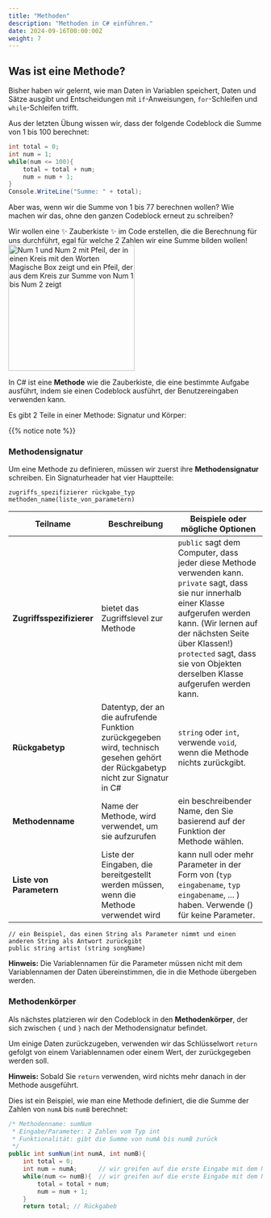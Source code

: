 ```yaml
---
title: "Methoden"
description: "Methoden in C# einführen."
date: 2024-09-16T00:00:00Z
weight: 7
---
```


## Was ist eine Methode?

Bisher haben wir gelernt, wie man Daten in Variablen speichert, Daten und Sätze ausgibt und Entscheidungen mit `if`-Anweisungen, `for`-Schleifen und `while`-Schleifen trifft.

Aus der letzten Übung wissen wir, dass der folgende Codeblock die Summe von 1 bis 100 berechnet:

```C#
int total = 0;
int num = 1;
while(num <= 100){
    total = total + num;
    num = num + 1;
}
Console.WriteLine("Summe: " + total);
```

Aber was, wenn wir die Summe von 1 bis 77 berechnen wollen? Wie machen wir das, ohne den ganzen Codeblock erneut zu schreiben?

Wir wollen eine ✨ Zauberkiste ✨ im Code erstellen, die die Berechnung für uns durchführt, egal für welche 2 Zahlen wir eine Summe bilden wollen!
<img src="../images/method.png" height="250" alt="Num 1 und Num 2 mit Pfeil, der in einen Kreis mit den Worten Magische Box zeigt und ein Pfeil, der aus dem Kreis zur Summe von Num 1 bis Num 2 zeigt"/> 

In C# ist eine **Methode** wie die Zauberkiste, die eine bestimmte Aufgabe ausführt, indem sie einen Codeblock ausführt, der Benutzereingaben verwenden kann.

Es gibt 2 Teile in einer Methode: Signatur und Körper:

{{% notice note %}}
### Methodensignatur

Um eine Methode zu definieren, müssen wir zuerst ihre <b>Methodensignatur</b> schreiben. Ein Signaturheader hat vier Hauptteile:

```
zugriffs_spezifizierer rückgabe_typ methoden_name(liste_von_parametern)
```

**Teilname** | **Beschreibung** | **Beispiele oder mögliche Optionen**
----|----|----
**Zugriffsspezifizierer** | bietet das Zugriffslevel zur Methode  | `public` sagt dem Computer, dass jeder diese Methode verwenden kann. `private` sagt, dass sie nur innerhalb einer Klasse aufgerufen werden kann. (Wir lernen auf der nächsten Seite über Klassen!) `protected` sagt, dass sie von Objekten derselben Klasse aufgerufen werden kann.
**Rückgabetyp** | Datentyp, der an die aufrufende Funktion zurückgegeben wird, technisch gesehen gehört der Rückgabetyp nicht zur Signatur in C# | `string` oder `int`, verwende `void`, wenn die Methode nichts zurückgibt.
**Methodenname** | Name der Methode, wird verwendet, um sie aufzurufen | ein beschreibender Name, den Sie basierend auf der Funktion der Methode wählen.
**Liste von Parametern** | Liste der Eingaben, die bereitgestellt werden müssen, wenn die Methode verwendet wird | kann null oder mehr Parameter in der Form von (`typ` `eingabename`, `typ` `eingabename`, ... ) haben. Verwende () für keine Parameter.

```
// ein Beispiel, das einen String als Parameter nimmt und einen anderen String als Antwort zurückgibt
public string artist (string songName)
```
**Hinweis:** Die Variablennamen für die Parameter müssen nicht mit dem Variablennamen der Daten übereinstimmen, die in die Methode übergeben werden.

### Methodenkörper

Als nächstes platzieren wir den Codeblock in den **Methodenkörper**, der sich zwischen `{` und `}` nach der Methodensignatur befindet.

Um einige Daten zurückzugeben, verwenden wir das Schlüsselwort `return` gefolgt von einem Variablennamen oder einem Wert, der zurückgegeben werden soll.

**Hinweis:** Sobald Sie `return` verwenden, wird nichts mehr danach in der Methode ausgeführt.

Dies ist ein Beispiel, wie man eine Methode definiert, die die Summe der Zahlen von `numA` bis `numB` berechnet:

```c#
/* Methodenname: sumNum
 * Eingabe/Parameter: 2 Zahlen vom Typ int
 * Funktionalität: gibt die Summe von numA bis numB zurück
 */
public int sumNum(int numA, int numB){
    int total = 0;
    int num = numA;      // wir greifen auf die erste Eingabe mit dem Namen numA zu
    while(num <= numB){  // wir greifen auf die erste Eingabe mit dem Namen numB zu
        total = total + num;
        num = num + 1;
    }
    return total; // Rückgabeb